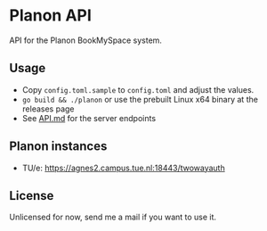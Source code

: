 # Planon API

API for the Planon BookMySpace system.

## Usage

* Copy `config.toml.sample` to `config.toml` and adjust the values.
* `go build && ./planon` or use the prebuilt Linux x64 binary at the releases page
* See [API.md](https://github.com/mhvis/planon/blob/master/API.md) for the server endpoints

## Planon instances

* TU/e: https://agnes2.campus.tue.nl:18443/twowayauth

## License

Unlicensed for now, send me a mail if you want to use it.
